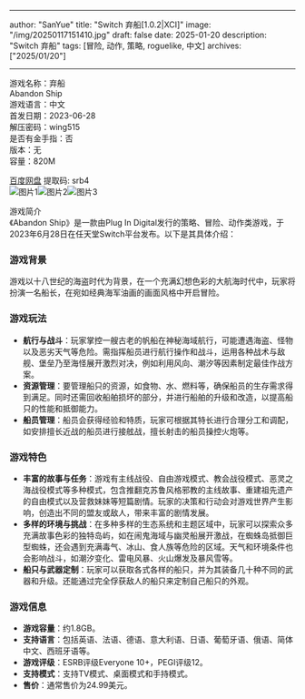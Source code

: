 
---
author: "SanYue"
title: "Switch 弃船[1.0.2|XCI]"
image: "/img/20250117151410.jpg"
draft: false
date: 2025-01-20
description: "Switch 弃船"
tags: [冒险, 动作, 策略, roguelike, 中文]
archives: ["2025/01/20"]

---

游戏名称：弃船   
Abandon Ship    
游戏语言：中文  
首发日期：2023-06-28  
解压密码：wing515  
是否有金手指：否  
版本：无   
容量：820M

[百度网盘](https://pan.baidu.com/s/1CXWn-gKCvslK6aGPcU_rQg) 提取码: srb4  
![图片1](/img/9c24a3.jpg)![图片2](/img/b10df2.jpg)![图片3](/img/8f892c.jpg)  

游戏简介  
《Abandon Ship》是一款由Plug In Digital发行的策略、冒险、动作类游戏，于2023年6月28日在任天堂Switch平台发布。以下是其具体介绍：

### 游戏背景
游戏以十八世纪的海盗时代为背景，在一个充满幻想色彩的大航海时代中，玩家将扮演一名船长，在宛如经典海军油画的画面风格中开启冒险。

### 游戏玩法
- **航行与战斗**：玩家掌控一艘古老的帆船在神秘海域航行，可能遭遇海盗、怪物以及恶劣天气等危险。需指挥船员进行航行操作和战斗，运用各种战术与敌舰、堡垒乃至海怪展开激烈对决，例如利用风向、潮汐等因素制定最佳作战方案。
- **资源管理**：要管理船只的资源，如食物、水、燃料等，确保船员的生存需求得到满足。同时还需回收船舶损坏的部分，并进行船舶的升级和改造，以提高船只的性能和抵御能力。
- **船员管理**：船员会获得经验和特质，玩家可根据其特长进行合理分工和调配，如安排擅长近战的船员进行接舷战，擅长射击的船员操控火炮等。

### 游戏特色
- **丰富的故事与任务**：游戏有主线战役、自由游戏模式、教会战役模式、恶灵之海战役模式等多种模式，包含推翻克苏鲁风格邪教的主线故事、重建祖先遗产的自由模式以及营救妹妹等短篇剧情。玩家的决策和行动会对游戏世界产生影响，创造出不同的盟友或敌人，带来丰富的剧情发展。
- **多样的环境与挑战**：在多种多样的生态系统和主题区域中，玩家可以探索众多充满故事色彩的独特岛屿，如在闹鬼海域与幽灵船展开激战，在蜘蛛岛抵御巨型蜘蛛，还会遇到充满毒气、冰山、食人族等危险的区域。天气和环境条件也会影响战斗，如潮汐变化、雷电风暴、火山爆发及暴风雪等。
- **船只与武器定制**：玩家可以获取各式各样的船只，并为其装备几十种不同的武器和升级。还能通过完全俘获敌人的船只来定制自己船只的外观。

### 游戏信息
- **游戏容量**：约1.8GB。
- **支持语言**：包括英语、法语、德语、意大利语、日语、葡萄牙语、俄语、简体中文、西班牙语等。
- **游戏评级**：ESRB评级Everyone 10+，PEGI评级12。
- **支持模式**：支持TV模式、桌面模式和手持模式。
- **售价**：通常售价为24.99美元。


